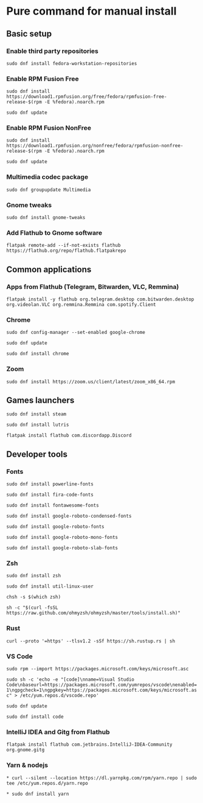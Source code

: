 # Pure command for manual install

## Basic setup

### Enable third party repositories

`sudo dnf install fedora-workstation-repositories`

### Enable RPM Fusion Free

`sudo dnf install https://download1.rpmfusion.org/free/fedora/rpmfusion-free-release-$(rpm -E %fedora).noarch.rpm`

`sudo dnf update`

### Enable RPM Fusion NonFree

`sudo dnf install https://download1.rpmfusion.org/nonfree/fedora/rpmfusion-nonfree-release-$(rpm -E %fedora).noarch.rpm`

`sudo dnf update`

### Multimedia codec package

`sudo dnf groupupdate Multimedia`

### Gnome tweaks

`sudo dnf install gnome-tweaks`

### Add Flathub to Gnome software

`flatpak remote-add --if-not-exists flathub https://flathub.org/repo/flathub.flatpakrepo`

## Common applications

### Apps from Flathub (Telegram, Bitwarden, VLC, Remmina)

`flatpak install -y flathub org.telegram.desktop com.bitwarden.desktop org.videolan.VLC org.remmina.Remmina com.spotify.Client`

### Chrome

`sudo dnf config-manager --set-enabled google-chrome`

`sudo dnf update`

`sudo dnf install chrome`

### Zoom

`sudo dnf install https://zoom.us/client/latest/zoom_x86_64.rpm`

## Games launchers

`sudo dnf install steam`

`sudo dnf install lutris`

`flatpak install flathub com.discordapp.Discord`

## Developer tools

### Fonts

`sudo dnf install powerline-fonts`

`sudo dnf install fira-code-fonts`

`sudo dnf install fontawesome-fonts`

`sudo dnf install google-roboto-condensed-fonts`

`sudo dnf install google-roboto-fonts`

`sudo dnf install google-roboto-mono-fonts`

`sudo dnf install google-roboto-slab-fonts`

### Zsh

`sudo dnf install zsh`

`sudo dnf install util-linux-user`

`chsh -s $(which zsh)`

`sh -c "$(curl -fsSL https://raw.github.com/ohmyzsh/ohmyzsh/master/tools/install.sh)"`

### Rust

`curl --proto '=https' --tlsv1.2 -sSf https://sh.rustup.rs | sh`

### VS Code

`sudo rpm --import https://packages.microsoft.com/keys/microsoft.asc`

`sudo sh -c 'echo -e "[code]\nname=Visual Studio Code\nbaseurl=https://packages.microsoft.com/yumrepos/vscode\nenabled=1\ngpgcheck=1\ngpgkey=https://packages.microsoft.com/keys/microsoft.asc" > /etc/yum.repos.d/vscode.repo'`

`sudo dnf update`

`sudo dnf install code`

### IntelliJ IDEA and Gitg from Flathub

`flatpak install flathub com.jetbrains.IntelliJ-IDEA-Community org.gnome.gitg`

### Yarn & nodejs

`* curl --silent --location https://dl.yarnpkg.com/rpm/yarn.repo | sudo tee /etc/yum.repos.d/yarn.repo`

`* sudo dnf install yarn`
